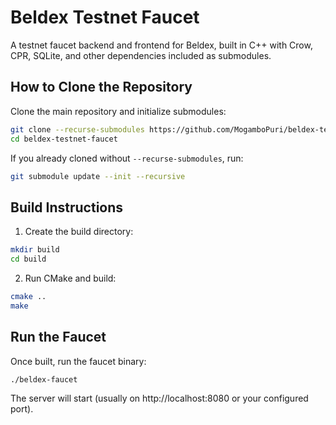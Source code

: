 # Beldex Testnet Faucet

A testnet faucet backend and frontend for Beldex, built in C++ with Crow, CPR, SQLite, and other dependencies included as submodules.

## How to Clone the Repository

Clone the main repository and initialize submodules:

```bash
git clone --recurse-submodules https://github.com/MogamboPuri/beldex-testnet-faucet.git
cd beldex-testnet-faucet
```

If you already cloned without `--recurse-submodules`, run:

```bash
git submodule update --init --recursive
```

## Build Instructions

1. Create the build directory:

```bash
mkdir build
cd build
```

2. Run CMake and build:

```bash
cmake ..
make
```

## Run the Faucet

Once built, run the faucet binary:

```bash
./beldex-faucet
```

The server will start (usually on http://localhost:8080 or your configured port).

